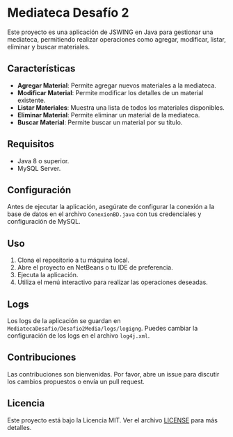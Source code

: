 # Mediateca Desafío 2

Este proyecto es una aplicación de JSWING en Java para gestionar una mediateca, permitiendo realizar operaciones como agregar, modificar, listar, eliminar y buscar materiales.

## Características

- **Agregar Material**: Permite agregar nuevos materiales a la mediateca.
- **Modificar Material**: Permite modificar los detalles de un material existente.
- **Listar Materiales**: Muestra una lista de todos los materiales disponibles.
- **Eliminar Material**: Permite eliminar un material de la mediateca.
- **Buscar Material**: Permite buscar un material por su título.

## Requisitos

- Java 8 o superior.
- MySQL Server.

## Configuración

Antes de ejecutar la aplicación, asegúrate de configurar la conexión a la base de datos en el archivo `ConexionBD.java` con tus credenciales y configuración de MySQL.

## Uso

1. Clona el repositorio a tu máquina local.
2. Abre el proyecto en NetBeans o tu IDE de preferencia.
3. Ejecuta la aplicación.
4. Utiliza el menú interactivo para realizar las operaciones deseadas.

## Logs

Los logs de la aplicación se guardan en `MediatecaDesafio/Desafio2Media/logs/logigng`. Puedes cambiar la configuración de los logs en el archivo `log4j.xml`.

## Contribuciones

Las contribuciones son bienvenidas. Por favor, abre un issue para discutir los cambios propuestos o envía un pull request.

## Licencia

Este proyecto está bajo la Licencia MIT. Ver el archivo [LICENSE](LICENSE) para más detalles.
